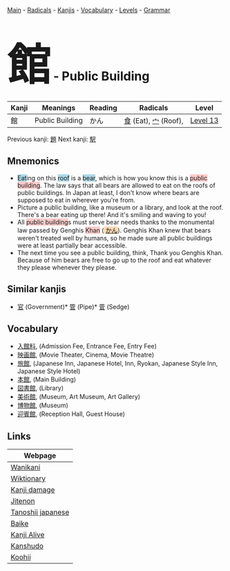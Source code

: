 <style> bigfont {font-size: 100px}</style>
[Main](../README.md) -
[Radicals](../radicals.md) -
[Kanjis](../kanjis.md) -
[Vocabulary](../vocabulary.md) -
[Levels](../levels.md) -
[Grammar](../grammar.md)
# <bigfont> 館</bigfont> - Public Building 

| Kanji | Meanings | Reading | Radicals | Level |
| --- | --- | --- | --- | --- |
| 館 | Public Building | かん | [食](../radicals/食.md) (Eat), [宀](../radicals/宀.md) (Roof),  | [Level 13](../levels/wk_level13.md) |

Previous kanji: [題](題.md) Next kanji: [駅](駅.md) 

## Mnemonics
 * <span style="background-color:#ADD8E6"> Eat</span>ing on this <span style="background-color:#ADD8E6"> roof</span> is a <span style="background-color:#ADD8E6"> bear</span>, which is how you know this is a <span style="background-color:#ffcccb"> public building</span>. The law says that all bears are allowed to eat on the roofs of public buildings. In Japan at least, I don't know where bears are supposed to eat in wherever you're from.
* Picture a public building, like a museum or a library, and look at the roof. There's a bear eating up there! And it's smiling and waving to you!
* All <span style="background-color:#ffcccb"> public building</span>s must serve bear needs thanks to the monumental law passed by Genghis <span style="background-color:#ffcccb"> Khan</span> (<span style="background-color:#fed8b1"> [かん](https://jisho.org/search/かん)</span>). Genghis Khan knew that bears weren't treated well by humans, so he made sure all public buildings were at least partially bear accessible.
* The next time you see a public building, think, Thank you Genghis Khan. Because of him bears are free to go up to the roof and eat whatever they please whenever they please. 


## Similar kanjis
 * [官](官.md) (Government)* [管](管.md) (Pipe)* [菅](菅.md) (Sedge)


## Vocabulary
 * [入館料](../vocabulary/館.md), (Admission Fee, Entrance Fee, Entry Fee)
* [映画館](../vocabulary/館.md), (Movie Theater, Cinema, Movie Theatre)
* [旅館](../vocabulary/館.md), (Japanese Inn, Japanese Hotel, Inn, Ryokan, Japanese Style Inn, Japanese Style Hotel)
* [本館](../vocabulary/館.md), (Main Building)
* [図書館](../vocabulary/館.md), (Library)
* [美術館](../vocabulary/館.md), (Museum, Art Museum, Art Gallery)
* [博物館](../vocabulary/館.md), (Museum)
* [迎賓館](../vocabulary/館.md), (Reception Hall, Guest House)



## Links 

| Webpage |
| --- |
| [Wanikani          ](https://www.wanikani.com/kanji/館) |
| [Wiktionary        ](https://en.wiktionary.org/wiki/館) |
| [Kanji damage      ](http://www.kanjidamage.com/kanji/search?utf8=✓&q=館) |
| [Jitenon           ](https://jitenon.com/kanji/館) |
| [Tanoshii japanese ](https://www.tanoshiijapanese.com/dictionary/kanji.cfm?k=館) |
| [Baike             ](https://baike.baidu.com/item/館) |
| [Kanji Alive       ](https://app.kanjialive.com/館) |
| [Kanshudo          ](https://www.kanshudo.com/searchmn?q=館) |
| [Koohii            ](https://kanji.koohii.com/study/kanji/館) |
